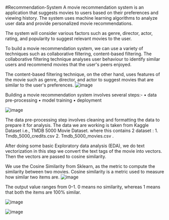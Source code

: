  #Recommendation-System
A movie recommendation system is an application that suggests movies to users 
based on their preferences and viewing history. The system uses machine 
learning algorithms to analyze user data and provide personalized movie 
recommendations.

The system will consider various factors such as genre, director, actor, rating, 
and popularity to suggest relevant movies to the user.


To build a movie recommendation system, we can use a variety of techniques 
such as collaborative filtering, content-based filtering. The collaborative 
filtering technique analyses user behaviour to identify similar users and 
recommend movies that the user's peers enjoyed. 


The content-based filtering technique, on the other hand, uses features of the 
movie such as genre, director, and actor to suggest movies that are similar to the 
user's preferences.
![image](https://github.com/kmounikanjali10/Recommendation-System/assets/89678374/fd6ee0cc-640a-466c-aeb8-273674568fd5)




Building a movie recommendation system involves several steps:-
• data pre-processing
• model training
• deployment

![image](https://github.com/kmounikanjali10/Recommendation-System/assets/89678374/756e6980-9eda-4d4b-95c0-bac87597c747)

The data pre-processing step involves cleaning and formatting the data to 
prepare it for analysis. The data we are working is taken from Kaggle Dataset 
i.e., TMDB 5000 Movie Dataset. where this contains 2 dataset : 1. 
Tmdb_5000_credits.csv 2. Tmdb_5000_movies.csv .

After doing some basic Exploratory data analysis (EDA), we do text
vectorization in this step we convert the text tags of the movie into vectors.
Then the vectors are passed to cosine similarity.

We use the Cosine Similarity from Sklearn, as the metric to compute the 
similarity between two movies. Cosine similarity is a metric used to measure 
how similar two items are.
![image](https://github.com/kmounikanjali10/Recommendation-System/assets/89678374/c926d8dd-0800-4c12-80bb-efa39c30e35a)

The output value ranges from 0–1. 0 means no similarity, whereas 1 means 
that both the items are 100% similar.

![image](https://github.com/kmounikanjali10/Recommendation-System/assets/89678374/283013fc-5765-44fb-a50c-e938482a2afc)


![image](https://github.com/kmounikanjali10/Recommendation-System/assets/89678374/7ec677e3-4053-4f6e-88bb-ca06c952cfde)
